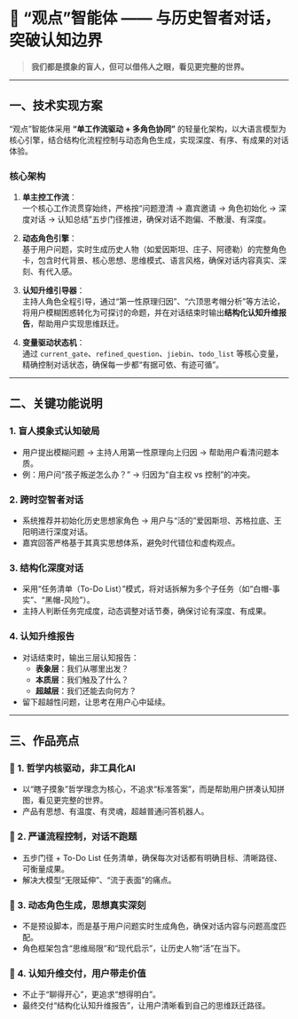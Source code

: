 # 🧠 “观点”智能体 —— 与历史智者对话，突破认知边界

> **我们都是摸象的盲人，但可以借伟人之眼，看见更完整的世界。**

---

## 一、技术实现方案

“观点”智能体采用 **“单工作流驱动 + 多角色协同”** 的轻量化架构，以大语言模型为核心引擎，结合结构化流程控制与动态角色生成，实现深度、有序、有成果的对话体验。

### 核心架构

1.  **单主控工作流**：  
    一个核心工作流贯穿始终，严格按“问题澄清 → 嘉宾邀请 → 角色初始化 → 深度对话 → 认知总结”五步门径推进，确保对话不跑偏、不散漫、有深度。

2.  **动态角色引擎**：  
    基于用户问题，实时生成历史人物（如爱因斯坦、庄子、阿德勒）的完整角色卡，包含时代背景、核心思想、思维模式、语言风格，确保对话内容真实、深刻、有代入感。

3.  **认知升维引导器**：  
    主持人角色全程引导，通过“第一性原理归因”、“六顶思考帽分析”等方法论，将用户模糊困惑转化为可探讨的命题，并在对话结束时输出**结构化认知升维报告**，帮助用户实现思维跃迁。

4.  **变量驱动状态机**：  
    通过 `current_gate`、`refined_question`、`jiebin`、`todo_list` 等核心变量，精确控制对话状态，确保每一步都“有据可依、有迹可循”。

---

## 二、关键功能说明

### 1. 盲人摸象式认知破局
- 用户提出模糊问题 → 主持人用第一性原理向上归因 → 帮助用户看清问题本质。
- 例：用户问“孩子叛逆怎么办？” → 归因为“自主权 vs 控制”的冲突。

### 2. 跨时空智者对话
- 系统推荐并初始化历史思想家角色 → 用户与“活的”爱因斯坦、苏格拉底、王阳明进行深度对话。
- 嘉宾回答严格基于其真实思想体系，避免时代错位和虚构观点。

### 3. 结构化深度对话
- 采用“任务清单（To-Do List）”模式，将对话拆解为多个子任务（如“白帽-事实”、“黑帽-风险”）。
- 主持人判断任务完成度，动态调整对话节奏，确保讨论有深度、有成果。

### 4. 认知升维报告
- 对话结束时，输出三层认知报告：
  - **表象层**：我们从哪里出发？
  - **本质层**：我们触及了什么？
  - **超越层**：我们还能去向何方？
- 留下超越性问题，让思考在用户心中延续。

---

## 三、作品亮点

### 🌟 1. 哲学内核驱动，非工具化AI
- 以“瞎子摸象”哲学理念为核心，不追求“标准答案”，而是帮助用户拼凑认知拼图，看见更完整的世界。
- 产品有思想、有温度、有灵魂，超越普通问答机器人。

### 🌟 2. 严谨流程控制，对话不跑题
- 五步门径 + To-Do List 任务清单，确保每次对话都有明确目标、清晰路径、可衡量成果。
- 解决大模型“无限延伸”、“流于表面”的痛点。

### 🌟 3. 动态角色生成，思想真实深刻
- 不是预设脚本，而是基于用户问题实时生成角色，确保对话内容与问题高度匹配。
- 角色框架包含“思维局限”和“现代启示”，让历史人物“活”在当下。

### 🌟 4. 认知升维交付，用户带走价值
- 不止于“聊得开心”，更追求“想得明白”。
- 最终交付“结构化认知升维报告”，让用户清晰看到自己的思维跃迁路径。
